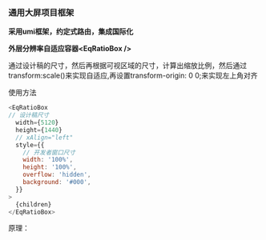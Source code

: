 ### **通用大屏项目框架**



**采用umi框架，约定式路由，集成国际化**


**外层分辨率自适应容器\<EqRatioBox />**  

通过设计稿的尺寸，然后再根据可视区域的尺寸，计算出缩放比例，然后通过transform:scale()来实现自适应,再设置transform-origin: 0 0;来实现左上角对齐

使用方法
```js
<EqRatioBox
// 设计稿尺寸
  width={5120}
  height={1440}
  // xAlign="left"
  style={{
    // 开发者窗口尺寸
    width: '100%',
    height: '100%',
    overflow: 'hidden',
    background: '#000',
  }}
>
  {children}
</EqRatioBox>
```

原理：

